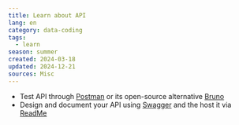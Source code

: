 ```yaml
---
title: Learn about API
lang: en
category: data-coding
tags:
  - learn
season: summer
created: 2024-03-18
updated: 2024-12-21
sources: Misc
---
```


- Test API through [Postman](https://www.postman.com/) or its open-source alternative [Bruno](https://www.usebruno.com/)
- Design and document your API using [Swagger](https://swagger.io/) and the host it via [ReadMe](https://readme.com/)
